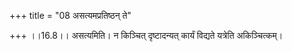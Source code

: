+++
title = "08 असत्यमप्रतिष्ठन् ते"

+++
।।16.8।। असत्यमिति। न किञ्चित् दृष्टादन्यत् कार्यं विद्यते यत्रेति अकिञ्चित्कम्।

